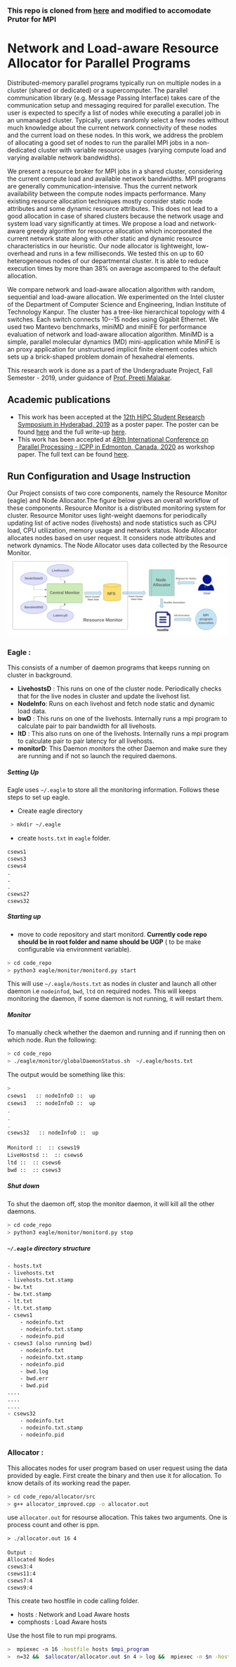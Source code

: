 ### This repo is cloned from [here](https://github.com/aasis21/NodeAllocator) and modified to accomodate Prutor for MPI
# Network and Load-aware Resource Allocator for Parallel Programs
Distributed-memory parallel programs typically run on multiple nodes in a cluster (shared or dedicated) or a supercomputer. The parallel communication library (e.g. Message Passing Interface) takes care of the communication setup and messaging required for parallel execution. The user is expected to specify a list of nodes while executing a parallel job in an unmanaged cluster. Typically, users randomly select a few nodes without much knowledge about the current network connectivity of these nodes and the current load on these nodes. In this work, we address the problem of allocating a good set of nodes to run the parallel MPI jobs in a non-dedicated cluster with variable resource usages (varying compute load and varying available network bandwidths).

We present a resource broker for MPI jobs in a shared cluster, considering the current compute load and available network bandwidths. MPI programs are generally communication-intensive. Thus the current network availability between the compute nodes impacts performance. Many existing resource allocation techniques mostly consider static node attributes and some dynamic resource attributes. This does not lead to a good allocation in case of shared clusters because the network usage and system load vary significantly at times. We propose a load and network-aware greedy algorithm for resource allocation which incorporated the current network state along with other static and dynamic resource characteristics in our heuristic. Our node allocator is lightweight, low-overhead and runs in a few milliseconds. We tested this on up to 60 heterogeneous nodes of our departmental cluster.  It is able to reduce execution times by more than 38% on average ascompared to the default allocation.

We compare network and load-aware allocation algorithm with random, sequential and load-aware allocation. We experimented on the Intel cluster of the Department of Computer Science and Engineering, Indian Institute of Technology Kanpur. The cluster has a tree-like hierarchical topology with 4 switches. Each switch connects 10--15 nodes using Gigabit Ethernet. We used two Mantevo benchmarks, miniMD and miniFE for performance evaluation of network and load-aware allocation algorithm. MiniMD is a simple, parallel molecular dynamics (MD) mini-application while MiniFE is an proxy application for unstructured implicit finite element codes which sets up a brick-shaped problem domain of hexahedral elements.

This research work is done as a part of the Undergraduate Project, Fall Semester - 2019, under guidance of [Prof. Preeti Malakar](https://www.cse.iitk.ac.in/users/pmalakar/).

## Academic publications
- This work has been accepted at the [12th HiPC Student Research Symposium in Hyderabad, 2019](https://hipc.org/students-research-symposium/) as a poster paper. The poster can be found [here](./hipc_src_poster.pdf) and the full write-up [here](./hipc_srs_writeup.pdf).
- This work has been accepted at [49th International Conference on Parallel Processing - ICPP in  Edmonton, Canada, 2020](https://jnamaral.github.io/icpp20/) as workshop paper. The full text can be found [here](./icpp_paper.pdf).


## Run Configuration and Usage Instruction
Our Project consists of two core components, namely the Resource Monitor (eagle) and Node Allocator.The figure below gives an overall workflow of
these components. Resource Monitor is a distributed monitoring system for cluster. Resource Monitor uses light-weight daemons for periodically updating list of active nodes (livehosts) and node statistics such as CPU load, CPU utilization, memory usage and
network status. Node Allocator allocates nodes based on user request. It considers node attributes and network dynamics. The Node Allocator uses data collected by the Resource Monitor. ![Node Allocation System Workflow](./overview.png)

### Eagle :
This consists of a number of daemon programs that keeps running on cluster in background.

 - **LivehostsD** : This runs on one of the cluster node. Periodically checks that for the live nodes in cluster and update the livehost list.
 - **NodeInfo**: Runs on each livehost and fetch node static and dynamic load data.
 - **bwD** : This runs on one of the livehosts. Internally runs a mpi program to calculate pair to pair bandwidth for all livehosts.
 - **ltD** : This also runs on one of the livehosts. Internally runs a mpi program to calculate pair to pair latency for all livehosts.
 - **monitorD**: This Daemon monitors the other Daemon and make sure they are running and if not so launch the required daemons.
##### Setting Up
Eagle uses `~/.eagle` to store all the monitoring information. Follows these steps to set up eagle.
 * Create eagle directory
``` bash
 > mkdir ~/.eagle
```
* 	create `hosts.txt` in `eagle` folder.
```
csews1
csews3
csews4
.
.
.
csews27
csews32
```
##### Starting up
* move to code repository and start monitord. **Currently code repo should be in root folder and name should be UGP** ( to be make configurable via environment variable).
```bash
> cd code_repo
> python3 eagle/monitor/monitord.py start
```

This will use `~/.eagle/hosts.txt` as nodes in cluster and launch all other daemon i.e `nodeinfod`, `bwd`, `ltd` on required nodes. This will keeps monitoring the daemon, if some daemon is not running, it will restart them.

##### Monitor
To manually check whether the daemon and running and if running then on which node. Run the following:
```bash
> cd code_repo
> ./eagle/monitor/globalDaemonStatus.sh  ~/.eagle/hosts.txt 
```
The output would be something like this:
```bash
>
csews1   :: nodeInfoD ::  up  
csews3   :: nodeInfoD ::  up  
.
.
.
csews32   :: nodeInfoD ::  up  
 
Monitord ::  :: csews19  
LiveHostsd ::  :: csews6  
ltd ::  :: csews6  
bwd ::  :: csews3  
```
##### Shut down
To shut the daemon off, stop the monitor daemon, it will kill all the other daemons.
```bash
> cd code_repo
> python3 eagle/monitor/monitord.py stop
```
##### `~/.eagle` directory structure
```
- hosts.txt
- livehosts.txt
- livehosts.txt.stamp
- bw.txt
- bw.txt.stamp
- lt.txt
- lt.txt.stamp
- csews1
	- nodeinfo.txt
	- nodeinfo.txt.stamp
	- nodeinfo.pid
- csews3 (also running bwd)
	- nodeinfo.txt
	- nodeinfo.txt.stamp
	- nodeinfo.pid
	- bwd.log
	- bwd.err
	- bwd.pid
....
....
....
- csews32
	- nodeinfo.txt
	- nodeinfo.txt.stamp
	- nodeinfo.pid
```
### Allocator :
This allocates nodes for user program based on user request using the data provided by eagle. First create the binary and then use it for allocation. To know details of its working read the paper.
```bash
> cd code_repo/allocator/src
> g++ allocator_improved.cpp -o allocator.out
```
use `allocator.out` for resourse allocation. This takes two arguments. One is process count and other is ppn.
```
> ./allocator.out 16 4

Output :
Allocated Nodes
csews3:4
csews11:4
csews7:4
csews9:4
```
This create two hostfile in code calling folder.
- hosts : Network and Load Aware hosts
- comphosts : Load Aware hosts

Use the host file to run mpi programs.
```bash
>  mpiexec -n 16 -hostfile hosts $mpi_program
>  n=32 &&  $allocator/allocator.out $n 4 > log &&  mpiexec -n $n -hostfile hosts $mpi_program
```


